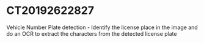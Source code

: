 # CT20192622827
Vehicle Number Plate detection -  Identify the license place in the image and do an OCR to extract the characters from the detected license plate

